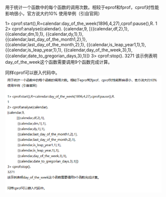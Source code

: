 用于统计一个函数中的每个函数的调用次数。相较于eprof和fprof，cprof对性能影响很小，官方说大约10%
使用举例（引自官网）

1> cprof:start(),R=calendar:day_of_the_week(1896,4,27),cprof:pause(),R.
1
2> cprof:analyse(calendar).
{calendar,9,
          [{{calendar,df,2},1},
           {{calendar,dm,1},1},
           {{calendar,dy,1},1},
           {{calendar,last_day_of_the_month1,2},1},
           {{calendar,last_day_of_the_month,2},1},
           {{calendar,is_leap_year1,1},1},
           {{calendar,is_leap_year,1},1},
           {{calendar,day_of_the_week,3},1},
           {{calendar,date_to_gregorian_days,3},1}]}
3> cprof:stop().
3271
该示例表明day_of_the_week这个函数需要调用9个函数完成计算。

同样cprof可以嵌入代码中。
![](../../images/screenshot_1534591254262.png)